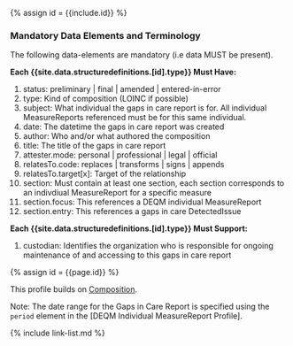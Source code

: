 {% assign id = {{include.id}} %}
<!--Begin Generated Intro Tag (DO NOT REMOVE)-->
### Mandatory Data Elements and Terminology
The following data-elements are mandatory (i.e data MUST be present).

**Each {{site.data.structuredefinitions.[id].type}} Must Have:**
1. status: preliminary \| final \| amended \| entered-in-error
2. type: Kind of composition (LOINC if possible)
3. subject: What individual the gaps in care report is for. All individual MeasureReports referenced must be for this same individual.
4. date: The datetime the gaps in care report was created
5. author: Who and/or what authored the composition
6. title: The title of the gaps in care report
7. attester.mode: personal \| professional \| legal \| official
8. relatesTo.code: replaces \| transforms \| signs \| appends
9. relatesTo.target[x]: Target of the relationship
10. section: Must contain at least one section, each section corresponds to an indivdiual MeasureReport for a specific measure
11. section.focus: This references a DEQM individual MeasureReport
12. section.entry: This references a gaps in care DetectedIssue

**Each {{site.data.structuredefinitions.[id].type}} Must Support:**
1. custodian: Identifies the organization who is responsible for ongoing maintenance of and accessing to this gaps in care report

<!--End Generated Intro (DO NOT REMOVE)-->


{% assign id = {{page.id}} %}

This profile builds on [Composition](https://www.hl7.org/fhir/composition.html).

Note:  The date range for the Gaps in Care Report is specified using the `period` element in the [DEQM Individual MeasureReport Profile].

<!-- ### Examples-->

<!--{% include list-simple-organizations.xhtml %} -->

{% include link-list.md %}

